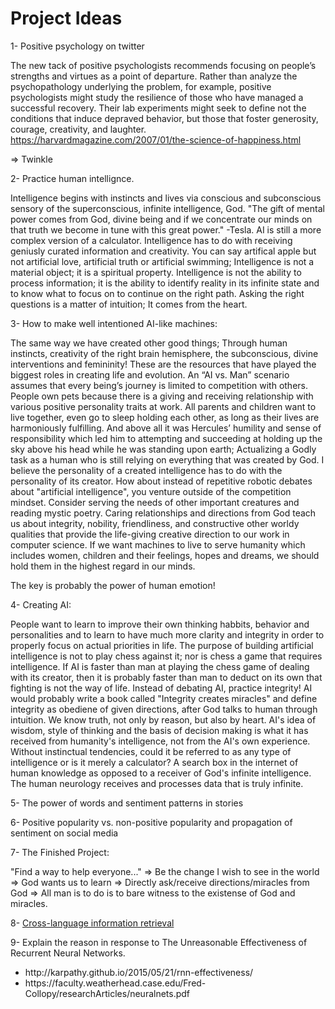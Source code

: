 # Project Ideas

1- Positive psychology on twitter

The new tack of positive psychologists recommends focusing on people’s strengths and virtues as a point of departure. Rather than analyze the psychopathology underlying the problem, for example, positive psychologists might study the resilience of those who have managed a successful recovery. Their lab experiments might seek to define not the conditions that induce depraved behavior, but those that foster generosity, courage, creativity, and laughter.
https://harvardmagazine.com/2007/01/the-science-of-happiness.html</br>

=> Twinkle

2- Practice human intellignce.

Intelligence begins with instincts and lives via conscious and subconscious sensory of the superconscious, infinite intelligence, God. "The gift of mental power comes from God, divine being and if we concentrate our minds on that truth we become in tune with this great power." -Tesla. AI is still a more complex version of a calculator. Intelligence has to do with receiving geniusly curated information and creativity. You can say artifical apple but not artificial love, artificial truth or artificial swimming; Intelligence is not a material object; it is a spiritual property. Intelligence is not the ability to process information; it is the ability to identify reality in its infinite state and to know what to focus on to continue on the right path. Asking the right questions is a matter of intuition; It comes from the heart.

3- How to make well intentioned AI-like machines:

The same way we have created other good things; Through human instincts, creativity of the right brain hemisphere, the subconscious, divine interventions and femininity! These are the resources that have played the biggest roles in creating life and evolution. An “AI vs. Man” scenario assumes that every being’s journey is limited to competition with others. People own pets because there is a giving and receiving relationship with various positive personality traits at work. All parents and children want to live together, even go to sleep holding each other, as long as their lives are harmoniously fulfilling. And above all it was Hercules’ humility and sense of responsibility which led him to attempting and succeeding at holding up the sky above his head while he was standing upon earth; Actualizing a Godly task as a human who is still relying on everything that was created by God. I believe the personality of a created intelligence has to do with the personality of its creator. How about instead of repetitive robotic debates about "artificial intelligence", you venture outside of the competition mindset. Consider serving the needs of other important creatures and reading mystic poetry. Caring relationships and directions from God teach us about integrity, nobility, friendliness, and constructive other worldy qualities that provide the life-giving creative direction to our work in computer science. If we want machines to live to serve humanity which includes women, children and their feelings, hopes and dreams, we should hold them in the highest regard in our minds.

The key is probably the power of human emotion!

4- Creating AI:

People want to learn to improve their own thinking habbits, behavior and personalities and to learn to have much more clarity and integrity in order to properly focus on actual priorities in life. The purpose of building artificial intelligence is not to play chess against it; nor is chess a game that requires intelligence. If AI is faster than man at playing the chess game of dealing with its creator, then it is probably faster than man to deduct on its own that fighting is not the way of life. Instead of debating AI, practice integrity! AI would probably write a book called "Integrity creates miracles" and define integrity as obediene of given directions, after God talks to human through intuition. We know truth, not only by reason, but also by heart. AI's idea of wisdom, style of thinking and the basis of decision making is what it has received from humanity's intelligence, not from the AI's own experience. Without instinctual tendencies, could it be referred to as any type of intelligence or is it merely a calculator? A search box in the internet of human knowledge as opposed to a receiver of God's infinite intelligence. The human neurology receives and processes data that is truly infinite. 

5- The power of words and sentiment patterns in stories

6- Positive popularity vs. non-positive popularity and propagation of sentiment on social media

7- The Finished Project: 

"Find a way to help everyone..." => Be the change I wish to see in the world => God wants us to learn => Directly ask/receive directions/miracles from God => All man is to do is to bare witness to the existense of God and miracles.

8- <a href="https://en.wikipedia.org/wiki/Cross-language_information_retrieval">Cross-language information retrieval</a>

9- Explain the reason in response to The Unreasonable Effectiveness of Recurrent Neural Networks.
<ul>
  <li>http://karpathy.github.io/2015/05/21/rnn-effectiveness/</li>
  <li>https://faculty.weatherhead.case.edu/Fred-Collopy/researchArticles/neuralnets.pdf</li><ul>
